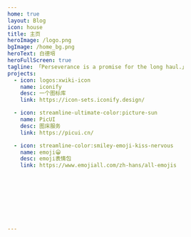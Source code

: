 ```yaml
---
home: true
layout: Blog
icon: house
title: 主页
heroImage: /logo.png
bgImage: /home_bg.png
heroText: 白德培
heroFullScreen: true
tagline: 「Perseverance is a promise for the long haul.」
projects:
  - icon: logos:xwiki-icon
    name: iconify
    desc: 一个图标库
    link: https://icon-sets.iconify.design/

  - icon: streamline-ultimate-color:picture-sun
    name: PicUI
    desc: 图床服务
    link: https://picui.cn/

  - icon: streamline-color:smiley-emoji-kiss-nervous
    name: emoji😀
    desc: emoji表情包
    link: https://www.emojiall.com/zh-hans/all-emojis
  




    



---
```

